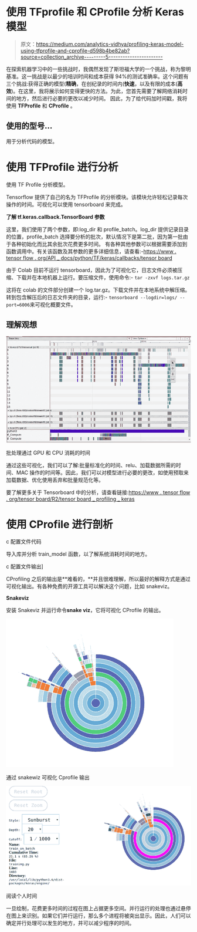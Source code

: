 # 使用 TFprofile 和 CProfile 分析 Keras 模型

> 原文：<https://medium.com/analytics-vidhya/profiling-keras-model-using-tfprofile-and-cprofile-d598b4be82ab?source=collection_archive---------5----------------------->

在探索机器学习中的一些挑战时，我偶然发现了斯坦福大学的一个挑战，称为黎明基准。这一挑战是以最少的培训时间和成本获得 94%的测试准确率。这个问题有三个挑战:获得正确的模型(**精确**，在创纪录的时间内(**快速**，以及有限的成本(**高效**)。在这里，我将展示如何变得更快的方法。为此，您首先需要了解网络消耗时间的地方，然后进行必要的更改以减少时间。
因此，为了给代码加时间戳，我将使用 **TFProfile** 和 **CProfile** 。

## **使用的型号…**

用于分析代码的模型。

# **使用 TFProfile 进行分析**

使用 TF Profile 分析模型。

Tensorflow 提供了自己的名为 TFProfile 的分析模块。该模块允许轻松记录每次操作的时间。可视化可以使用 tensorboard 来完成。

**了解 tf.keras.callback.TensorBoard 参数**

这里，我们使用了两个参数，即:log_dir 和 profile_batch。log_dir 提供记录目录的位置，profile_batch 选择要分析的批次，默认情况下是第二批，因为第一批由于各种初始化而比其余批次花费更多时间。
有各种其他参数可以根据需要添加到函数调用中。有关该函数及其参数的更多详细信息，请查看:-[https://www . tensor flow . org/API _ docs/python/TF/keras/callbacks/tensor board](https://www.tensorflow.org/api_docs/python/tf/keras/callbacks/TensorBoard)

由于 Colab 目前不运行 tensorboard，因此为了可视化它，日志文件必须被压缩、下载并在本地机器上运行。要压缩文件，使用命令:- `tar -zxvf logs.tar.gz`

这将在 colab 的文件部分创建一个 log.tar.gz。下载文件并在本地系统中解压缩。转到包含解压后的日志文件夹的目录，运行:- `tensorboard --logdir=logs/ --port=6006`来可视化概要文件。

## **理解观想**

![](img/5e713855c0090968f9fe779507871d1f.png)

批处理通过 GPU 和 CPU 消耗的时间

通过这些可视化，我们可以了解:批量标准化的时间、relu、加载数据所需的时间、MAC 操作的时间等。因此，我们可以对模型进行必要的更改，如使用预取来加载数据、优化使用丢弃和批量规范化等。

要了解更多关于 Tensorboard 中的分析，请查看链接:[https://www . tensor flow . org/tensor board/R2/tensor board _ profiling _ keras](https://www.tensorflow.org/tensorboard/r2/tensorboard_profiling_keras)

# **使用 CProfile 进行剖析**

c 配置文件代码

导入库并分析 train_model 函数，以了解系统消耗时间的地方。

c 配置文件输出]

CProfiling 之后的输出是**难看的，**并且很难理解，所以最好的解释方式是通过可视化输出。有各种免费的开源工具可以解决这个问题，比如 snakeviz。

**Snakeviz**

安装 Snakeviz 并运行命令**snake viz<filename>**，它将可视化 CProfile 的输出。

![](img/0fa52c798142b4437b4d3aace7bc8ec4.png)

通过 snakewiz 可视化 Cprofile 输出

![](img/107008cece6ad52f717f8f9a9d331262.png)

阅读个人时间

一旦绘制，花费更多时间的过程在图上占据更多空间。并行运行的处理也通过悬停在图上来识别。如果它们并行运行，那么多个进程将被突出显示。因此，人们可以确定并行处理可以发生的地方，并可以减少程序的时间。